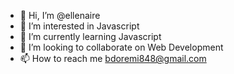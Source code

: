 - 👋 Hi, I’m @ellenaire
- 👀 I’m interested in Javascript 
- 🌱 I’m currently learning Javascript
- 💞️ I’m looking to collaborate on Web Development
- 📫 How to reach me bdoremi848@gmail.com

<!---
ellenaire/ellenaire is a ✨ special ✨ repository because its `README.md` (this file) appears on your GitHub profile.
You can click the Preview link to take a look at your changes.
--->
